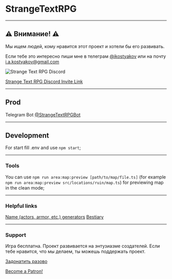 # StrangeTextRPG

---------

## ⚠️ Внимание! ⚠️

Мы ищем людей, кому нравится этот проект и хотели бы его развивать.

Если тебе это интересно пиши мне в телеграм [@ikostyakov](https://t.me/ikostyakov) или на почту [i.a.kostyakov@gmail.com](mailto:i.a.kostyakov@gmail.com)


![Strange Text RPG Discord](https://discordapp.com/api/guilds/846656069177573408/widget.png?style=banner4)

[Strange Text RPG Discord Invite Link](https://discord.gg/NXWxjtyT8n)

---------

## Prod
Telegram Bot [@StrangeTextRPGBot](https://t.me/StrangeTextRPGBot)

---------

## Development
For start fill .env and use `npm start`;

---------

### Tools
You can use `npm run area:map:preview [path/to/map/file.ts]` (for example `npm run area:map:preview src/locations/ruin/map.ts`) for previewing map in the clean mode;

---------

### Helpful links
[Name (actors, armor, etc.) generators](https://www.fantasynamegenerators.com/)
[Bestiary](https://dungeon.su/bestiary/)

----------

### Support
Игра бесплатна.
Проект развивается на энтузиазме создателей.
Если тебе нравится, что мы делаем, ты можешь поддержать проект.

[Задонатить разово](https://www.tinkoff.ru/sl/5ZlcyYuMcv5)

[Become a Patron!](https://www.patreon.com/StrangeTextRPG)
